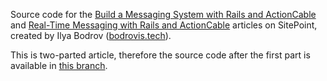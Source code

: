 Source code for the [Build a Messaging System with Rails and ActionCable](https://www.sitepoint.com/build-a-messaging-system-with-rails-and-actioncable/)
and [Real-Time Messaging with Rails and ActionCable](https://www.sitepoint.com/rails-and-actioncable-adding-advanced-features/) articles on
SitePoint,
created by Ilya Bodrov ([bodrovis.tech](http://bodrovis.tech)).

This is two-parted article, therefore the source code after the first part is available
in [this branch](https://github.com/bodrovis/Sitepoint-source/tree/custom_messaging_sockets/Custom_Messaging_System).